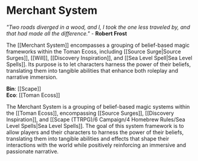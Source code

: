 <!-- wiki-header-section:start -->
# Merchant System

*"Two roads diverged in a wood, and I, I took the one less traveled by, and that had made all the difference."* - **Robert Frost**

The [[Merchant System]] encompasses a grouping of belief-based magic frameworks within the Toman Ecoss, including [[Source Surge|Source Surges]], [[Will]], [[Discovery Inspiration]], and [[Sea Level Spell|Sea Level Spells]]. Its purpose is to let characters harness the power of their beliefs, translating them into tangible abilities that enhance both roleplay and narrative immersion.

<!-- wiki-header-section:end -->

<!-- not-for-live-publishing:start -->
<!-- obsidian-pull:start -->
**Bin**: [[Scape]]  
**Eco**: [[Toman Ecoss]]

The Merchant System is a grouping of belief-based magic systems within the [[Toman Ecoss]], encompassing [[Source Surges]], [[Discovery Inspiration]], and [[Scape (TTRPG)/6 Campaign/4 Homebrew Rules/Sea Level Spells|Sea Level Spells]]. The goal of this system framework is to allow players and their characters to harness the power of their beliefs, translating them into tangible abilities and effects that shape their interactions with the world while positively reinforcing an immersive and passionate narrative.




<!-- obsidian-pull:end -->
<!-- not-for-live-publishing:end -->